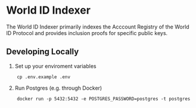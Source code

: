 # World ID Indexer

The World ID Indexer primarily indexes the Acccount Registry of the World ID Protocol and provides inclusion proofs for specific public keys.

## Developing Locally

1. Set up your enviroment variables

```
    cp .env.example .env
```

2. Run Postgres (e.g. through Docker)

```
    docker run -p 5432:5432 -e POSTGRES_PASSWORD=postgres -t postgres
```

